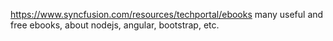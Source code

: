 https://www.syncfusion.com/resources/techportal/ebooks many useful and free ebooks, about nodejs, angular, bootstrap, etc.
